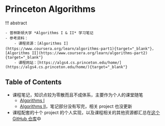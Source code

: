 # Princeton Algorithms

!!! abstract

    - 普林斯顿大学 *Algorithms I & II* 学习笔记
    - 参考资料：
        - 课程资源：[Algorithms I](https://www.coursera.org/learn/algorithms-part1){target="_blank"}，[Algorithms II](https://www.coursera.org/learn/algorithms-part2){target="_blank"}
        - 课程网站：[https://algs4.cs.princeton.edu/home/](https://algs4.cs.princeton.edu/home/){target="_blank"}

## Table of Contents

- 课程笔记，知识点较为零散而且不成体系，主要作为个人的课堂随笔
    - [Algorithms I](note1.md)
    - [Algorithms II](note2.md)，笔记部分没有写完，相关 project 也没更新
- 课程配套的十个 project 的个人实现，以及课程相关的其他资源都汇总在[这个 GitHub 仓库](https://github.com/MinJoker/Princeton-Algorithms)中
